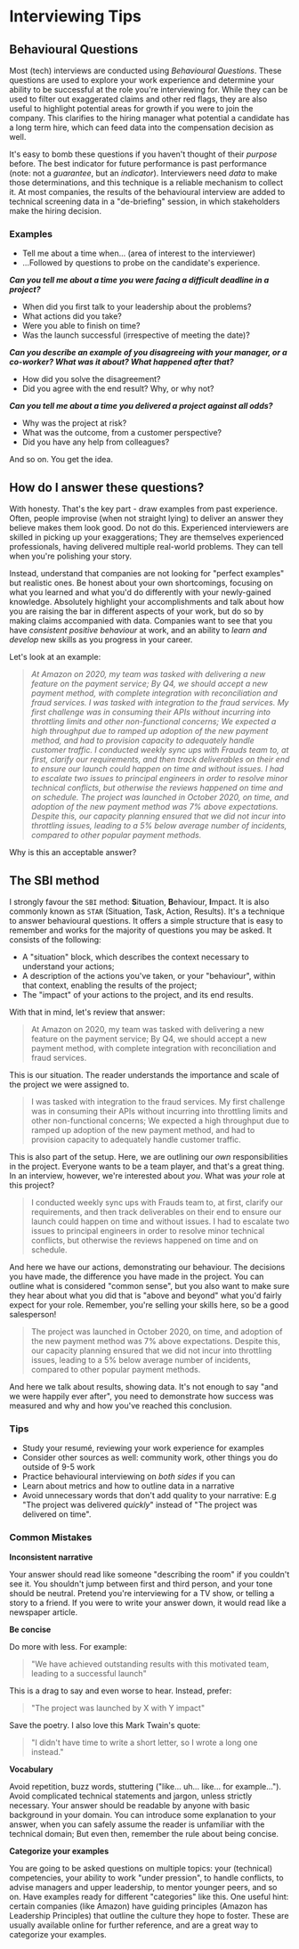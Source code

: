 # Interviewing Tips

## Behavioural Questions

Most (tech) interviews are conducted using _Behavioural Questions_. These questions are used to explore your work experience and determine your ability to be successful at the role you're interviewing for. While they can be used to filter out exaggerated claims and other red flags, they are also useful to highlight potential areas for growth if you were to join the company. This clarifies to the hiring manager what potential a candidate has a long term hire, which can feed data into the compensation decision as well.

It's easy to bomb these questions if you haven't thought of their _purpose_ before. The best indicator for future performance is past performance (note: not a _guarantee_, but an _indicator_). Interviewers need _data_ to make those determinations, and this technique is a reliable mechanism to collect it. At most companies, the results of the behavioural interview are added to technical screening data in a "de-briefing" session, in which stakeholders make the hiring decision.

### Examples

* Tell me about a time when... (area of interest to the interviewer)
* ...Followed by questions to probe on the candidate's experience.

**_Can you tell me about a time you were facing a difficult deadline in a project?_**
- When did you first talk to your leadership about the problems?
- What actions did you take?
- Were you able to finish on time?
- Was the launch successful (irrespective of meeting the date)?

**_Can you describe an example of you disagreeing with your manager, or a co-worker? What was it about? What happened after that?_**
- How did you solve the disagreement?
- Did you agree with the end result? Why, or why not?

**_Can you tell me about a time you delivered a project against all odds?_**
- Why was the project at risk? 
- What was the outcome, from a customer perspective?
- Did you have any help from colleagues?

And so on. You get the idea.

## How do I answer these questions?

With honesty. That's the key part - draw examples from past experience. Often, people improvise (when not straight lying) to deliver an answer they believe makes them look good. Do not do this. Experienced interviewers are skilled in picking up your exaggerations; They are themselves experienced professionals, having delivered multiple real-world problems. They can tell when you're polishing your story.

Instead, understand that companies are not looking for "perfect examples" but realistic ones. Be honest about your own shortcomings, focusing on what you learned and what you'd do differently with your newly-gained knowledge. Absolutely highlight your accomplishments and talk about how you are raising the bar in different aspects of your work, but do so by making claims accompanied with data. Companies want to see that you have _consistent positive behaviour_ at work, and an ability to _learn and develop_ new skills as you progress in your career.

Let's look at an example:

> _At Amazon on 2020, my team was tasked with delivering a new feature on the payment service; By Q4, we should accept a new payment method, with complete integration with reconciliation and fraud services. I was tasked with integration to the fraud services. My first challenge was in consuming their APIs without incurring into throttling limits and other non-functional concerns; We expected a high throughput due to ramped up adoption of the new payment method, and had to provision capacity to adequately handle customer traffic. I conducted weekly sync ups with Frauds team to, at first, clarify our requirements, and then track deliverables on their end to ensure our launch could happen on time and without issues. I had to escalate two issues to principal engineers in order to resolve minor technical conflicts, but otherwise the reviews happened on time and on schedule. The project was launched in October 2020, on time, and adoption of the new payment method was 7% above expectations. Despite this, our capacity planning ensured that we did not incur into throttling issues, leading to a 5% below average number of incidents, compared to other popular payment methods._ 

Why is this an acceptable answer?

## The SBI method

I strongly favour the `SBI` method: **S**ituation, **B**ehaviour, **I**mpact. It is also commonly known as `STAR` (Situation, Task, Action, Results). It's a technique to answer behavioural questions. It offers a simple structure that is easy to remember and works for the majority of questions you may be asked. It consists of the following:

* A "situation" block, which describes the context necessary to understand your actions;
* A description of the actions you've taken, or your "behaviour", within that context, enabling the results of the project;
* The "impact" of your actions to the project, and its end results.

With that in mind, let's review that answer:

> At Amazon on 2020, my team was tasked with delivering a new feature on the payment service; By Q4, we should accept a new payment method, with complete integration with reconciliation and fraud services.

This is our situation. The reader understands the importance and scale of the project we were assigned to.

> I was tasked with integration to the fraud services. My first challenge was in consuming their APIs without incurring into throttling limits and other non-functional concerns; We expected a high throughput due to ramped up adoption of the new payment method, and had to provision capacity to adequately handle customer traffic.

This is also part of the setup. Here, we are outlining our _own_ responsibilities in the project. Everyone wants to be a team player, and that's a great thing. In an interview, however, we're interested about _you_. What was _your_ role at this project?

> I conducted weekly sync ups with Frauds team to, at first, clarify our requirements, and then track deliverables on their end to ensure our launch could happen on time and without issues. I had to escalate two issues to principal engineers in order to resolve minor technical conflicts, but otherwise the reviews happened on time and on schedule.

And here we have our actions, demonstrating our behaviour. The decisions you have made, the difference you have made in the project. You can outline what is considered "common sense", but you also want to make sure they hear about what you did that is "above and beyond" what you'd fairly expect for your role. Remember, you're selling your skills here, so be a good salesperson!

> The project was launched in October 2020, on time, and adoption of the new payment method was 7% above expectations. Despite this, our capacity planning ensured that we did not incur into throttling issues, leading to a 5% below average number of incidents, compared to other popular payment methods.

And here we talk about results, showing data. It's not enough to say "and we were happily ever after", you need to demonstrate how success was measured and why and how you've reached this conclusion.

### Tips

* Study your resumé, reviewing your work experience for examples
* Consider other sources as well: community work, other things you do outside of 9-5 work
* Practice behavioural interviewing on _both sides_ if you can
* Learn about metrics and how to outline data in a narrative
* Avoid unnecessary words that don't add quality to your narrative: E.g "The project was delivered _quickly_" instead of "The project was delivered on time".

### Common Mistakes

**Inconsistent narrative**

Your answer should read like someone "describing the room" if you couldn't see it. You shouldn't jump between first and third person, and your tone should be neutral. Pretend you're interviewing for a TV show, or telling a story to a friend. If you were to write your answer down, it would read like a newspaper article.

**Be concise**

Do more with less. For example: 

> "We have achieved outstanding results with this motivated team, leading to a successful launch"

This is a drag to say and even worse to hear. Instead, prefer:

> "The project was launched by X with Y impact"

Save the poetry. I also love this Mark Twain's quote:

> "I didn't have time to write a short letter, so I wrote a long one instead."

**Vocabulary**

Avoid repetition, buzz words, stuttering ("like... uh... like... for example..."). Avoid complicated technical statements and jargon, unless strictly necessary. Your answer should be readable by anyone with basic background in your domain. You can introduce some explanation to your answer, when you can safely assume the reader is unfamiliar with the technical domain; But even then, remember the rule about being concise.

**Categorize your examples**

You are going to be asked questions on multiple topics: your (technical) competencies, your ability to work "under pression", to handle conflicts, to advise managers and upper leadership, to mentor younger peers, and so on. Have examples ready for different "categories" like this. One useful hint: certain companies (like Amazon) have guiding principles (Amazon has Leadership Principles) that outline the culture they hope to foster. These are usually available online for further reference, and are a great way to categorize your examples.
